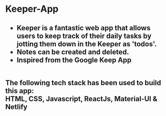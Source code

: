 # Keeper-App

## <ul> <li>Keeper is a fantastic web app that allows users to keep track of their daily tasks by jotting them down in the Keeper as 'todos'.</li><li>Notes can be created and deleted.</li> <li>Inspired from the Google Keep App</li></ul> <br> The following tech stack has been used to build this app: <br> HTML, CSS, Javascript, ReactJs, Material-UI & Netlify 
